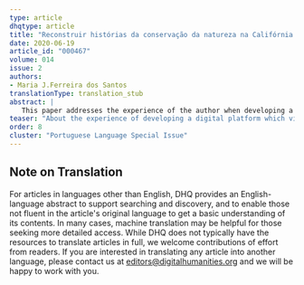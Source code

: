 ```yaml
---
type: article
dhqtype: article
title: "Reconstruir histórias da conservação da natureza na Califórnia: 1850 – 2010"
date: 2020-06-19
article_id: "000467"
volume: 014
issue: 2
authors:
- Maria J.Ferreira dos Santos
translationType: translation_stub
abstract: |
   This paper addresses the experience of the author when developing a digital platform on the history of nature conservation in California from 1848. This digital platform is designed to showcase, allow exploration and knowledge transfer as well as ask new questions and place new hypotheses on the history of conservation, for a state pioneer in these themes. The natural resource values of California along with the entrepreneurship allowed for an early start of nature conservation in the state. These ideas of conservation soon were brought into legislation, governmental action and processes, and population awareness and behavior. However, the development of the conservation history was not without barriers, as nature conservation has been challenged by development processes, namely exponential population growth and urban fabric, and the growing need for land use management that met the needs from different sectors. The Project herein described is based on the need to showcase the history of conservation in California, visualize its development over time, and analyze socio-economic and environmental drivers of its development over the last 160 years. This article is therefore of importance as it contributes to broadening and deepening the discussion along the challenges brought about by urban and population development. The digital platform described herein is therefore innovative and fundamental to further stimulate new questions at the interface of history and many other disciplines.
teaser: "About the experience of developing a digital platform which visualizes the history of natural conservation in California over time."
order: 8
cluster: "Portuguese Language Special Issue"
---
```

  
  

## Note on Translation
    
For articles in languages other than English, DHQ provides an English-language abstract to support searching and discovery, and to enable those not fluent in the article's original language to get a basic understanding of its contents. In many cases, machine translation may be helpful for those seeking more detailed access. While DHQ does not typically have the resources to translate articles in full, we welcome contributions of effort from readers. If you are interested in translating any article into another language, please contact us at editors@digitalhumanities.org and we will be happy to work with you.
  
    
[^barth1975]: Barth, G.P.  _Instant Cities: Urbanization and the Rise of San Francisco and Denver_ . New York: Oxford University Press, 1975.  
[^olmstead1929]: Olmsted, F.L.  “Report of State Parks Survey of California” . California State Park Commission (1929) 106pp  
[^santos2014a]: Santos, M.J., T. Watt, S. Pincetl.  _The push and pull of land use policy: reconstructing 150 years of development and conservation land acquisition_ . PlosONE (2014).  
[^santos2014b]: Santos, M.J., A. Peers, A. Avery, E. Francis, E. Steiner and J. Coolidge. 2014.  “Conservation histories of California: The San Francisco Bay Area” .  _Spatial History Project_ . Originally published as part of the 2013 CESTA Anthology, [ https://web.stanford.edu/group/spatialhistory/cgi-bin/site/pub.php?id=125&project_id=](https://web.stanford.edu/group/spatialhistory/cgi-bin/site/pub.php?id=125&project_id=).  
[^sellers1997]: Sellers 1997 Sellers, R.W.  _Preserving nature in the National Parks: a history_ . Yale University Press. (1997)  